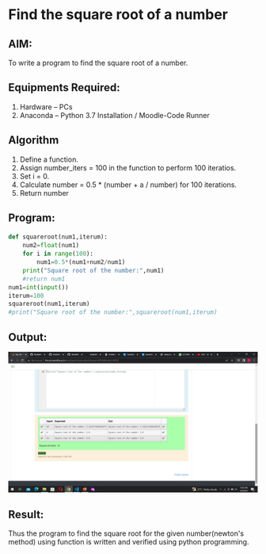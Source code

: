 # Find the square root of a number

## AIM:
To write a program to find the square root of a number.

## Equipments Required:
1. Hardware – PCs
2. Anaconda – Python 3.7 Installation / Moodle-Code Runner

## Algorithm
1. Define a function.
2. Assign number_iters = 100 in the function to perform 100 iteratios.
3. Set i = 0.
4. Calculate  number = 0.5 * (number + a / number) for 100 iterations.
5. Return number

## Program:
```python
def squareroot(num1,iterum):
    num2=float(num1)
    for i in range(100):
        num1=0.5*(num1+num2/num1)
    print("Square root of the number:",num1)
    #return num1
num1=int(input())
iterum=100
squareroot(num1,iterum)
#print("Square root of the number:",squareroot(num1,iterum)
```

## Output:
![output](S.png)


## Result:
Thus the program to find the square root for the given number(newton's method) using function is written and verified using python programming.
